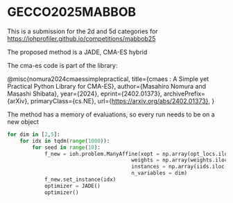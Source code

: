 # GECCO2025MABBOB
This is a submission for the 2d and 5d categories for https://iohprofiler.github.io/competitions/mabbob25

The proposed method is a JADE, CMA-ES hybrid

The cma-es code is part of the library: 

@misc{nomura2024cmaessimplepractical,
      title={cmaes : A Simple yet Practical Python Library for CMA-ES}, 
      author={Masahiro Nomura and Masashi Shibata},
      year={2024},
      eprint={2402.01373},
      archivePrefix={arXiv},
      primaryClass={cs.NE},
      url={https://arxiv.org/abs/2402.01373}, 
}


The method has a memory of evaluations, so every run needs to be on a new object

```python
for dim in [2,5]: 
    for idx in tqdm(range(1000)):
        for seed in range(10):
            f_new = ioh.problem.ManyAffine(xopt = np.array(opt_locs.iloc[idx])[:dim], 
                                        weights = np.array(weights.iloc[idx]),
                                        instances = np.array(iids.iloc[idx], dtype=int), 
                                        n_variables = dim)
            f_new.set_instance(idx)
            optimizer = JADE()
            optimizer()
```
